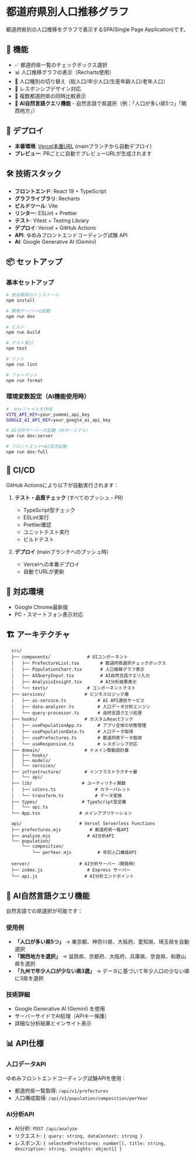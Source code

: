 # 都道府県別人口推移グラフ

都道府県別の人口推移をグラフで表示するSPA(Single Page Application)です。

## 🌟 機能

- ✅ 都道府県一覧のチェックボックス選択
- 📊 人口推移グラフの表示（Recharts使用）
- 🔄 人口種別の切り替え（総人口/年少人口/生産年齢人口/老年人口）
- 📱 レスポンシブデザイン対応
- 🎨 複数都道府県の同時比較表示
- 🤖 **AI自然言語クエリ機能** - 自然言語で県選択（例：「人口が多い県5つ」「関西地方」）

## 🚀 デプロイ

- **本番環境**: [Vercel本番URL](https://vercel.com/dashboard) (mainブランチから自動デプロイ)
- **プレビュー**: PRごとに自動でプレビューURLが生成されます

## 🛠️ 技術スタック

- **フロントエンド**: React 19 + TypeScript
- **グラフライブラリ**: Recharts
- **ビルドツール**: Vite
- **リンター**: ESLint + Prettier
- **テスト**: Vitest + Testing Library
- **デプロイ**: Vercel + GitHub Actions
- **API**: ゆめみフロントエンドコーディング試験 API
- **AI**: Google Generative AI (Gemini)

## 📦 セットアップ

### 基本セットアップ

```bash
# 依存関係のインストール
npm install

# 開発サーバーの起動
npm run dev

# ビルド
npm run build

# テスト実行
npm test

# リント
npm run lint

# フォーマット
npm run format
```

### 環境変数設定（AI機能使用時）

```bash
# .envファイルを作成
VITE_API_KEY=your_yumemi_api_key
GOOGLE_AI_API_KEY=your_google_ai_api_key

# AI分析サーバーの起動（別ターミナル）
npm run dev:server

# フロントエンド+AI両方起動
npm run dev:full
```

## 🧪 CI/CD

GitHub Actionsにより以下が自動実行されます：

1. **テスト・品質チェック** (すべてのプッシュ・PR)
   - TypeScript型チェック
   - ESLint実行
   - Prettier確認
   - ユニットテスト実行
   - ビルドテスト

2. **デプロイ** (mainブランチへのプッシュ時)
   - Vercelへの本番デプロイ
   - 自動でURLが更新

## 📱 対応環境

- Google Chrome最新版
- PC・スマートフォン表示対応

## 🏗️ アーキテクチャ

```
  src/
  ├── components/              # UIコンポーネント
  │   ├── PrefectureList.tsx        # 都道府県選択チェックボックス
  │   ├── PopulationChart.tsx       # 人口推移グラフ表示
  │   ├── AIQueryInput.tsx          # AI自然言語クエリ入力
  │   ├── AnalysisInsight.tsx       # AI分析結果表示
  │   └── tests/               # コンポーネントテスト
  ├── services/               # ビジネスロジック層
  │   ├── ai-service.ts            # AI API通信サービス
  │   ├── data-analyzer.ts         # 人口データ分析エンジン
  │   └── query-processor.ts       # 自然言語クエリ処理
  ├── hooks/                  # カスタムReactフック
  │   ├── usePopulationApp.ts      # アプリ全体の状態管理
  │   ├── usePopulationData.ts     # 人口データ取得
  │   ├── usePrefectures.ts        # 都道府県データ取得
  │   └── useResponsive.ts         # レスポンシブ対応
  ├── domain/                 # ドメイン駆動設計層
  │   ├── hooks/
  │   ├── models/
  │   └── services/
  ├── infrastructure/         # インフラストラクチャ層
  │   └── api/
  ├── lib/                   # ユーティリティ関数
  │   ├── colors.ts               # カラーパレット
  │   └── transform.ts            # データ変換
  ├── types/                 # TypeScript型定義
  │   └── api.ts
  └── App.tsx               # メインアプリケーション

  api/                      # Vercel Serverless Functions
  ├── prefectures.mjs           # 都道府県一覧API
  ├── analyze.mjs              # AI分析API
  └── population/
      └── composition/
          └── perYear.mjs          # 年別人口構成API

  server/                   # AI分析サーバー（開発時）
  ├── index.js                 # Express サーバー
  └── api.js                  # AI分析エンドポイント
```

## 🤖 AI自然言語クエリ機能

自然言語での県選択が可能です：

### 使用例
- **「人口が多い県5つ」** → 東京都、神奈川県、大阪府、愛知県、埼玉県を自動選択
- **「関西地方を選択」** → 滋賀県、京都府、大阪府、兵庫県、奈良県、和歌山県を選択
- **「九州で年少人口が少ない県3選」** → データに基づいて年少人口の少ない順に3県を選択

### 技術詳細
- Google Generative AI (Gemini) を使用
- サーバーサイドでAI処理（APIキー保護）
- 詳細な分析結果とインサイト表示

## 📊 API仕様

### 人口データAPI
ゆめみフロントエンドコーディング試験APIを使用：

- 都道府県一覧取得: `/api/v1/prefectures`
- 人口構成取得: `/api/v1/population/composition/perYear`

### AI分析API
- AI分析: `POST /api/analyze`
- リクエスト: `{ query: string, dataContext: string }`
- レスポンス: `{ selectedPrefectures: number[], title: string, description: string, insights: object[] }`
